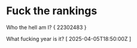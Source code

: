 # Fuck the rankings

Who the hell am I?
{ 22302483 }

What fucking year is it?
[ 2025-04-05T18:50:00Z ]
